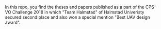 In this repo, you find the theses and papers published as a part of the CPS-VO Challenge 2018 in which "Team Halmstad" of Halmstad Univeristy secured second place and also won a special mention "Best UAV design award".
